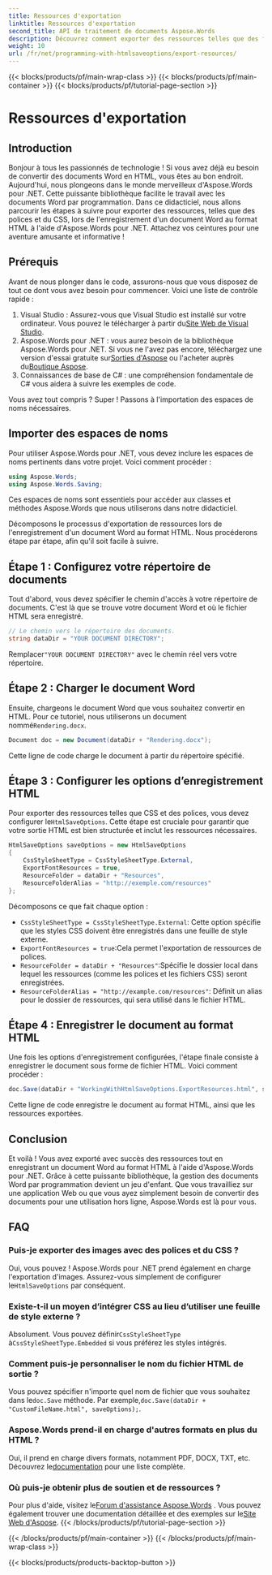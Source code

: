 ```yaml
---
title: Ressources d'exportation
linktitle: Ressources d'exportation
second_title: API de traitement de documents Aspose.Words
description: Découvrez comment exporter des ressources telles que des feuilles de style CSS et des polices tout en enregistrant des documents Word au format HTML à l'aide d'Aspose.Words pour .NET. Suivez notre guide étape par étape.
weight: 10
url: /fr/net/programming-with-htmlsaveoptions/export-resources/
---
```


{{< blocks/products/pf/main-wrap-class >}}
{{< blocks/products/pf/main-container >}}
{{< blocks/products/pf/tutorial-page-section >}}

# Ressources d'exportation

## Introduction

Bonjour à tous les passionnés de technologie ! Si vous avez déjà eu besoin de convertir des documents Word en HTML, vous êtes au bon endroit. Aujourd'hui, nous plongeons dans le monde merveilleux d'Aspose.Words pour .NET. Cette puissante bibliothèque facilite le travail avec les documents Word par programmation. Dans ce didacticiel, nous allons parcourir les étapes à suivre pour exporter des ressources, telles que des polices et du CSS, lors de l'enregistrement d'un document Word au format HTML à l'aide d'Aspose.Words pour .NET. Attachez vos ceintures pour une aventure amusante et informative !

## Prérequis

Avant de nous plonger dans le code, assurons-nous que vous disposez de tout ce dont vous avez besoin pour commencer. Voici une liste de contrôle rapide :

1.  Visual Studio : Assurez-vous que Visual Studio est installé sur votre ordinateur. Vous pouvez le télécharger à partir du[Site Web de Visual Studio](https://visualstudio.microsoft.com/).
2.  Aspose.Words pour .NET : vous aurez besoin de la bibliothèque Aspose.Words pour .NET. Si vous ne l'avez pas encore, téléchargez une version d'essai gratuite sur[Sorties d'Aspose](https://releases.aspose.com/words/net/) ou l'acheter auprès du[Boutique Aspose](https://purchase.aspose.com/buy).
3. Connaissances de base de C# : une compréhension fondamentale de C# vous aidera à suivre les exemples de code.

Vous avez tout compris ? Super ! Passons à l'importation des espaces de noms nécessaires.

## Importer des espaces de noms

Pour utiliser Aspose.Words pour .NET, vous devez inclure les espaces de noms pertinents dans votre projet. Voici comment procéder :

```csharp
using Aspose.Words;
using Aspose.Words.Saving;
```

Ces espaces de noms sont essentiels pour accéder aux classes et méthodes Aspose.Words que nous utiliserons dans notre didacticiel.

Décomposons le processus d'exportation de ressources lors de l'enregistrement d'un document Word au format HTML. Nous procéderons étape par étape, afin qu'il soit facile à suivre.

## Étape 1 : Configurez votre répertoire de documents

Tout d'abord, vous devez spécifier le chemin d'accès à votre répertoire de documents. C'est là que se trouve votre document Word et où le fichier HTML sera enregistré.

```csharp
// Le chemin vers le répertoire des documents.
string dataDir = "YOUR DOCUMENT DIRECTORY";
```

 Remplacer`"YOUR DOCUMENT DIRECTORY"` avec le chemin réel vers votre répertoire.

## Étape 2 : Charger le document Word

 Ensuite, chargeons le document Word que vous souhaitez convertir en HTML. Pour ce tutoriel, nous utiliserons un document nommé`Rendering.docx`.

```csharp
Document doc = new Document(dataDir + "Rendering.docx");
```

Cette ligne de code charge le document à partir du répertoire spécifié.

## Étape 3 : Configurer les options d’enregistrement HTML

Pour exporter des ressources telles que CSS et des polices, vous devez configurer le`HtmlSaveOptions`. Cette étape est cruciale pour garantir que votre sortie HTML est bien structurée et inclut les ressources nécessaires.

```csharp
HtmlSaveOptions saveOptions = new HtmlSaveOptions
{
    CssStyleSheetType = CssStyleSheetType.External,
    ExportFontResources = true,
    ResourceFolder = dataDir + "Resources",
    ResourceFolderAlias = "http://exemple.com/resources"
};
```

Décomposons ce que fait chaque option :
- `CssStyleSheetType = CssStyleSheetType.External`: Cette option spécifie que les styles CSS doivent être enregistrés dans une feuille de style externe.
- `ExportFontResources = true`:Cela permet l'exportation de ressources de polices.
- `ResourceFolder = dataDir + "Resources"`:Spécifie le dossier local dans lequel les ressources (comme les polices et les fichiers CSS) seront enregistrées.
- `ResourceFolderAlias = "http://example.com/resources"`: Définit un alias pour le dossier de ressources, qui sera utilisé dans le fichier HTML.

## Étape 4 : Enregistrer le document au format HTML

Une fois les options d'enregistrement configurées, l'étape finale consiste à enregistrer le document sous forme de fichier HTML. Voici comment procéder :

```csharp
doc.Save(dataDir + "WorkingWithHtmlSaveOptions.ExportResources.html", saveOptions);
```

Cette ligne de code enregistre le document au format HTML, ainsi que les ressources exportées.

## Conclusion

Et voilà ! Vous avez exporté avec succès des ressources tout en enregistrant un document Word au format HTML à l'aide d'Aspose.Words pour .NET. Grâce à cette puissante bibliothèque, la gestion des documents Word par programmation devient un jeu d'enfant. Que vous travailliez sur une application Web ou que vous ayez simplement besoin de convertir des documents pour une utilisation hors ligne, Aspose.Words est là pour vous.

## FAQ

### Puis-je exporter des images avec des polices et du CSS ?
 Oui, vous pouvez ! Aspose.Words pour .NET prend également en charge l'exportation d'images. Assurez-vous simplement de configurer le`HtmlSaveOptions` par conséquent.

### Existe-t-il un moyen d’intégrer CSS au lieu d’utiliser une feuille de style externe ?
 Absolument. Vous pouvez définir`CssStyleSheetType` à`CssStyleSheetType.Embedded` si vous préférez les styles intégrés.

### Comment puis-je personnaliser le nom du fichier HTML de sortie ?
 Vous pouvez spécifier n'importe quel nom de fichier que vous souhaitez dans le`doc.Save` méthode. Par exemple,`doc.Save(dataDir + "CustomFileName.html", saveOptions);`.

### Aspose.Words prend-il en charge d'autres formats en plus du HTML ?
 Oui, il prend en charge divers formats, notamment PDF, DOCX, TXT, etc. Découvrez le[documentation](https://reference.aspose.com/words/net/) pour une liste complète.

### Où puis-je obtenir plus de soutien et de ressources ?
Pour plus d'aide, visitez le[Forum d'assistance Aspose.Words](https://forum.aspose.com/c/words/8) . Vous pouvez également trouver une documentation détaillée et des exemples sur le[Site Web d'Aspose](https://reference.aspose.com/words/net/).
{{< /blocks/products/pf/tutorial-page-section >}}

{{< /blocks/products/pf/main-container >}}
{{< /blocks/products/pf/main-wrap-class >}}

{{< blocks/products/products-backtop-button >}}
